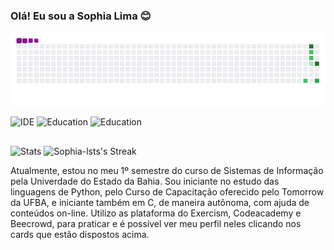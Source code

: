 ### Olá! Eu sou a Sophia Lima 😊

![snake gif](https://github.com/Sophia-lsts/Sophia-lsts/blob/output/github-contribution-grid-snake.gif)


![IDE](https://img.shields.io/badge/Colab-F9AB00?style=for-the-badge&logo=googlecolab&color=525252) ![Education](https://img.shields.io/badge/Exercism-009CAB?style=for-the-badge&logo=exercism&logoColor=white) ![Education](https://img.shields.io/badge/Codecademy-FFF0E5?style=for-the-badge&logo=codecademy&logoColor=303347) 

##

![Stats](https://github-readme-stats.vercel.app/api?username=sophia-lsts&show_icons=true&theme=dark) ![Sophia-lsts's Streak](https://github-readme-streak-stats.herokuapp.com/?user=Sophia-lsts&theme=dark&hide_border=false)


Atualmente, estou no meu 1º semestre do curso de Sistemas de Informação pela Univerdade do Estado da Bahia. Sou iniciante no estudo das linguagens de Python, pelo Curso de Capacitação oferecido pelo Tomorrow da UFBA, e iniciante também em C, de maneira autônoma, com ajuda de conteúdos on-line. Utilizo as plataforma do Exercism, Codeacademy e Beecrowd, para praticar e é possível ver meu perfil neles clicando nos cards que estão dispostos acima.

##


